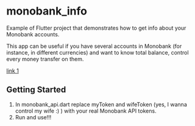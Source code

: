 # monobank_info

Example of Flutter project that demonstrates how to get info about your Monobank accounts.

This app can be useful if you have several accounts in Monobank (for instance, in different currencies) and want to know total balance, control every money transfer on them.

[link 1](chart_page.png)

## Getting Started

1. In monobank_api.dart replace myToken and wifeToken (yes, I wanna control my wife :) ) with your real Monobank API tokens.
2. Run and use!!!
